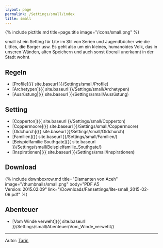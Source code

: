 ```yaml
---
layout: page
permalink: /Settings/small/index
title: small
---
```


{% include pictitle.md title=page.title image="/icons/small.png" %}

small ist ein Setting für Lite im Stil von Serien und Jugendbücher wie die Littles, die Borger usw. Es geht also um ein kleines, humanoides Volk, das in unseren Wänden, alten Speichern und auch sonst überall unerkannt in der Stadt wohnt.

## Regeln

- [Profile]({{ site.baseurl }}/Settings/small/Profile)
- [Archetypen]({{ site.baseurl }}/Settings/small/Archetypen)
- [Ausrüstung]({{ site.baseurl }}/Settings/small/Ausrüstung)

## Setting

- [Copperton]({{ site.baseurl }}/Settings/small/Copperton)
- [Coppermoore]({{ site.baseurl }}/Settings/small/Coppermoore)
- [Oldchurch]({{ site.baseurl }}/Settings/small/Oldchurch)
- [Familien]({{ site.baseurl }}/Settings/small/Familien/)
- [Beispielfamilie Southgate]({{ site.baseurl }}/Settings/small/Beispielfamilie_Southgate/)
- [Inspirationen]({{ site.baseurl }}/Settings/small/Inspirationen)

## Download

{% include downboxrow.md title="Diamanten von Aceh" image="/thumbnails/small.png" body="PDF A5<br/>Version: 2015.02.09" link="/Downloads/Fansettings/lite-small_2015-02-09.pdf" %}

## Abenteuer

- [Vom Winde verweht]({{ site.baseurl }}/Settings/small/Abenteuer/Vom_Winde_verweht/)

***
Autor: [Tarin](http://goblinbau.wordpress.com)
